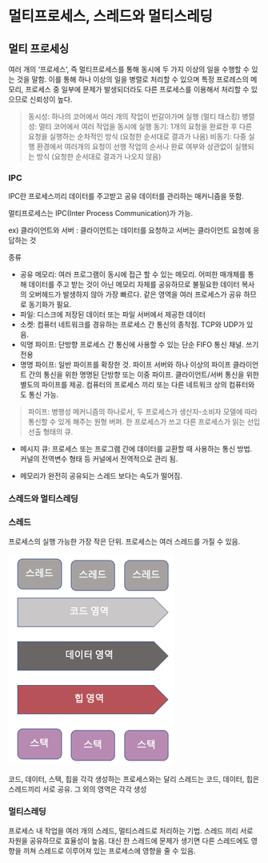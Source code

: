 # 멀티프로세스, 스레드와 멀티스레딩

## 멀티 프로세싱

여러 개의 ‘프로세스’, 즉 멀티프로세스를 통해 동시에 두 가지 이상의 일을 수행할 수 있는 것을 말함. 이를 통해 하나 이상의 일을 병렬로 처리할 수 있으며 특정 프로레스의 메모리, 프로세스 중 일부에 문제가 발생되더라도 다른 프로세스를 이용해서 처리할 수 있으므로 신뢰성이 높다.

> 동시성: 하나의 코어에서 여러 개의 작업이 번갈아가며 실행 (멀티 태스킹)
병렬성: 멀티 코어에서 여러 작업을 동시에 실행
동기: 1개의 요청을 완료한 후 다른 요청을 실행하는 순차적인 방식 (요청한 순서대로 결과가 나옴)
비동기: 다중 실행 환경에서 여러개의 요청이 선행 작업의 순서나 완료 여부와 상관없이 실행되는 방식 (요청한 순서대로 결과가 나오지 않음)
> 

### IPC

IPC란 프로세스끼리 데이터를 주고받고 공유 데이터를 관리하는 매커니즘을 뜻함. 

멀티프로세스는 IPC(Inter Process Communication)가 가능.

ex) 클라이언트와 서버 : 클라이언트는 데이터를 요청하고 서버는 클라이언트 요청에 응답하는 것

종류

- 공유 메모리: 여러 프로그램이 동시에 접근 할 수 있는 메모리. 어떠한 매개체를 통해 데이터를 주고 받는 것이 아닌 메모리 자체를 공유하므로 불필요한 데이터 복사의 오버헤드가 발생하지 않아 가장 빠르다. 같은 영역을 여러 프로세스가 공유 하므로 동기화가 필요.
- 파일: 디스크에 저장된 데이터 또는 파일 서버에서 제공한 데이터
- 소켓: 컴퓨터 네트워크를 경유하는 프로세스 간 통신의 종착점. TCP와 UDP가 있음.
- 익명 파이프: 단방향 프로세스 간 통신에 사용할 수 있는 단순 FIFO 통신 채널. 쓰기 전용
- 명명 파이프: 일반 파이프를 확장한 것. 파이프 서버와 하나 이상의 파이프 클라이언트 간의 통신을 위한 명명된 단방향 또는 이중 파이프. 클라이언트/서버 통신을 위한 별도의 파이프를 제공. 컴퓨터의 프로세스 끼리 또는 다른 네트워크 상의 컴퓨터와도 통신 가능.

> 파이프: 병행성 메커니즘의 하나로서, 두 프로세스가 생산자-소비자 모델에 따라 통신할 수 있게 해주는 원형 버퍼. 한 프로세스가 쓰고 다른 프로세스가 읽는 선입선출 형태의 큐.
> 
- 메시지 큐: 프로세스 또는 프로그램 간에 데이터를 교환할 때 사용하는 통신 방법. 커널의 전역변수 형태 등 커널에서 전역적으로 관리 됨.

* 메모리가 완전히 공유되는 스레드 보다는 속도가 떨어짐.

### 스레드와 멀티스레딩

### 스레드

프로세스의 실행 가능한 가장 작은 단위. 프로세스는 여러 스레드를 가질 수 있음.

<img src="img/os_multi_procsss_thread_multi_thread_1.png">

코드, 데이터, 스택, 힙을 각각 생성하는 프로세스와는 달리 스레드는 코드, 데이터, 힙은 스레드끼리 서로 공유. 그 외의 영역은 각각 생성

### 멀티스레딩

프로세스 내 작업을 여러 개의 스레드, 멀티스레드로 처리하는 기법. 스레드 끼리 서로 자원을 공유하므로 효율성이 높음. 대신 한 스레드에 문제가 생기면 다른 스레드에도 영향을 끼쳐 스레드로 이루어져 있는 프로세스에 영향을 줄 수 있음.
